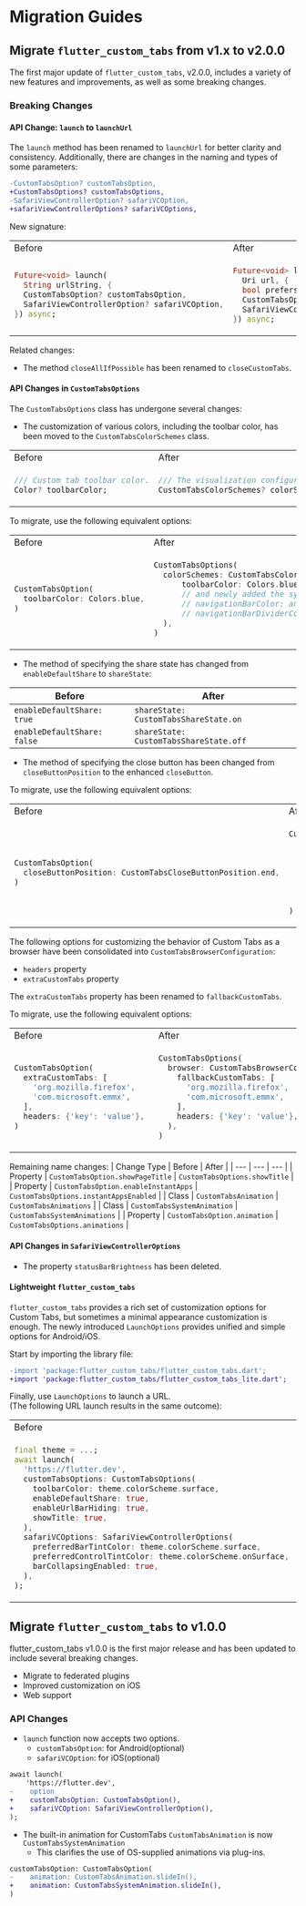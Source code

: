 # Migration Guides

## Migrate `flutter_custom_tabs` from v1.x to v2.0.0

The first major update of `flutter_custom_tabs`, v2.0.0, includes a variety of new features and improvements, as well as some breaking changes.

### Breaking Changes

#### API Change: `launch` to `launchUrl`

The `launch` method has been renamed to `launchUrl` for better clarity and consistency. Additionally, there are changes in the naming and types of some parameters:

```diff
-CustomTabsOption? customTabsOption,
+CustomTabsOptions? customTabsOptions,
-SafariViewControllerOption? safariVCOption,
+safariViewControllerOptions? safariVCOptions,
```

New signature:
<table>
<tr>
<td>Before</td><td>After</td>
</tr>
<tr>
<td>

```dart
Future<void> launch(
  String urlString, {
  CustomTabsOption? customTabsOption,
  SafariViewControllerOption? safariVCOption,
}) async;
```

</td>
<td>

```dart
Future<void> launchUrl(
  Uri url, {
  bool prefersDeepLink,
  CustomTabsOptions? customTabsOptions,
  SafariViewControllerOptions? safariVCOptions,
}) async;
```

</td>
</tr>
</table>

Related changes:

- The method `closeAllIfPossible` has been renamed to `closeCustomTabs`.

#### API Changes in `CustomTabsOptions`

The `CustomTabsOptions` class has undergone several changes:

- The customization of various colors, including the toolbar color, has been moved to the `CustomTabsColorSchemes` class.

<table>
<tr>
<td>Before</td><td>After</td>
</tr>
<tr>
<td>

```dart
/// Custom tab toolbar color.
Color? toolbarColor;
```

</td>
<td>

```dart
/// The visualization configuration.
CustomTabsColorSchemes? colorSchemes;
```

</td>
</tr>
</table>

To migrate, use the following equivalent options:
<table>
<tr>
<td>Before</td><td>After</td>
</tr>
<tr>
<td>

```dart
CustomTabsOption(
  toolbarColor: Colors.blue,
)
```

</td>
<td>

```dart
CustomTabsOptions(
  colorSchemes: CustomTabsColorSchemes.defaults(
      toolbarColor: Colors.blue,
      // and newly added the system navigation colors.
      // navigationBarColor: any color
      // navigationBarDividerColor any color
  ),
)
```

</td>
</tr>
</table>

- The method of specifying the share state has changed from `enableDefaultShare` to `shareState`:

| Before | After |
| --- | --- |
| `enableDefaultShare: true` | `shareState: CustomTabsShareState.on` |
| `enableDefaultShare: false` | `shareState: CustomTabsShareState.off` |

- The method of specifying the close button has been changed from `closeButtonPosition` to the enhanced `closeButton`.

To migrate, use the following equivalent options:
<table>
<tr>
<td>Before</td><td>After</td>
</tr>
<tr>
<td>

```dart
CustomTabsOption(
  closeButtonPosition: CustomTabsCloseButtonPosition.end,
)
```

</td>
<td>

```dart
CustomTabsOptions(
  closeButton: CustomTabsCloseButton(
    position: CustomTabsCloseButtonPosition.end,
    // and newly added the button icon.
    // icon: CustomTabsCloseButtonIcons.back,
    // or
    // icon: "DRAWABLE_RESOURCE_ID_IN_YOUR_ANDROID_PROJECT",
  ),
)
```

</td>
</tr>
</table>

The following options for customizing the behavior of Custom Tabs as a browser have been consolidated into `CustomTabsBrowserConfiguration`:

- `headers` property
- `extraCustomTabs` property

The `extraCustomTabs` property has been renamed to `fallbackCustomTabs`.

To migrate, use the following equivalent options:
<table>
<tr>
<td>Before</td><td>After</td>
</tr>
<tr>
<td>

```dart
CustomTabsOption(
  extraCustomTabs: [
    'org.mozilla.firefox',
    'com.microsoft.emmx',    
  ],
  headers: {'key': 'value'},
)
```

</td>
<td>

```dart
CustomTabsOptions(
  browser: CustomTabsBrowserConfiguration(
    fallbackCustomTabs: [
      'org.mozilla.firefox',
      'com.microsoft.emmx',    
    ],
    headers: {'key': 'value'},
  ),
)
```

</td>
</tr>
</table>

Remaining name changes:
| Change Type | Before | After |
| --- | --- | --- |
| Property | `CustomTabsOption.showPageTitle` | `CustomTabsOptions.showTitle` |
| Property | `CustomTabsOption.enableInstantApps` | `CustomTabsOptions.instantAppsEnabled` |
| Class | `CustomTabsAnimation` | `CustomTabsAnimations` |
| Class | `CustomTabsSystemAnimation` | `CustomTabsSystemAnimations` |
| Property | `CustomTabsOption.animation` | `CustomTabsOptions.animations` |

#### API Changes in `SafariViewControllerOptions`

- The property `statusBarBrightness` has been deleted.

#### Lightweight `flutter_custom_tabs`

`flutter_custom_tabs` provides a rich set of customization options for Custom Tabs, but sometimes a minimal appearance customization is enough.
The newly introduced `LaunchOptions` provides unified and simple options for Android/iOS.

Start by importing the library file:

```diff
-import 'package:flutter_custom_tabs/flutter_custom_tabs.dart';
+import 'package:flutter_custom_tabs/flutter_custom_tabs_lite.dart';
```

Finally, use `LaunchOptions` to launch a URL.  
(The following URL launch results in the same outcome):
<table>
<tr>
<td>Before</td><td>After</td>
</tr>
<tr>
<td>

```dart
final theme = ...;
await launch(
  'https://flutter.dev',
  customTabsOptions: CustomTabsOptions(
    toolbarColor: theme.colorScheme.surface,
    enableDefaultShare: true,
    enableUrlBarHiding: true,
    showTitle: true,
  ),                    
  safariVCOptions: SafariViewControllerOptions(
    preferredBarTintColor: theme.colorScheme.surface,
    preferredControlTintColor: theme.colorScheme.onSurface,
    barCollapsingEnabled: true,
  ),
);
```

</td>
<td>

```dart
final theme = ...;
await launchUrl(
  Uri.parse('https://flutter.dev'),
  options: LaunchOptions(
    barColor: theme.colorScheme.surface,
    onBarColor: theme.colorScheme.onSurface,
    barFixingEnabled: false,
  ),
);
```

</td>
</tr>
</table>

## Migrate `flutter_custom_tabs` to v1.0.0

flutter_custom_tabs v1.0.0 is the first major release and has been updated to include several breaking changes.

- Migrate to federated plugins
- Improved customization on iOS
- Web support

### API Changes

- `launch` function now accepts two options.
  - `customTabsOption`: for Android(optional)
  - `safariVCOption`: for iOS(optional)

```diff
await launch(
    'https://flutter.dev',
-    option
+    customTabsOption: CustomTabsOption(),
+    safariVCOption: SafariViewControllerOption(),
);
```  

- The built-in animation for CustomTabs `CustomTabsAnimation` is now `CustomTabsSystemAnimation`
  - This clarifies the use of OS-supplied animations via plug-ins.

```diff
customTabsOption: CustomTabsOption(
-    animation: CustomTabsAnimation.slideIn(),
+    animation: CustomTabsSystemAnimation.slideIn(),
)
```
